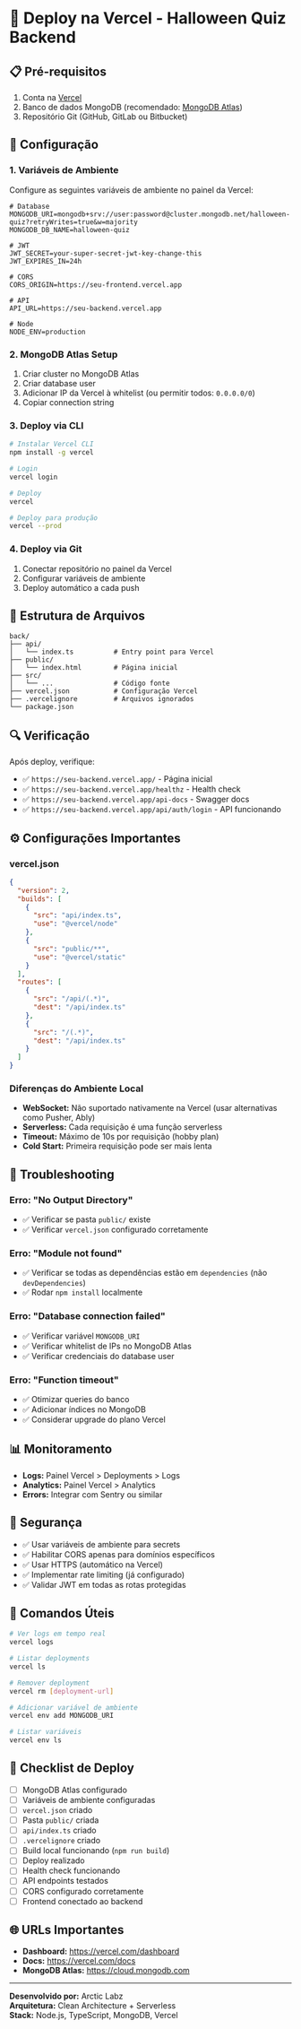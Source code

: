 # 🚀 Deploy na Vercel - Halloween Quiz Backend

## 📋 Pré-requisitos

1. Conta na [Vercel](https://vercel.com)
2. Banco de dados MongoDB (recomendado: [MongoDB Atlas](https://www.mongodb.com/cloud/atlas))
3. Repositório Git (GitHub, GitLab ou Bitbucket)

## 🔧 Configuração

### 1. Variáveis de Ambiente

Configure as seguintes variáveis de ambiente no painel da Vercel:

```env
# Database
MONGODB_URI=mongodb+srv://user:password@cluster.mongodb.net/halloween-quiz?retryWrites=true&w=majority
MONGODB_DB_NAME=halloween-quiz

# JWT
JWT_SECRET=your-super-secret-jwt-key-change-this
JWT_EXPIRES_IN=24h

# CORS
CORS_ORIGIN=https://seu-frontend.vercel.app

# API
API_URL=https://seu-backend.vercel.app

# Node
NODE_ENV=production
```

### 2. MongoDB Atlas Setup

1. Criar cluster no MongoDB Atlas
2. Criar database user
3. Adicionar IP da Vercel à whitelist (ou permitir todos: `0.0.0.0/0`)
4. Copiar connection string

### 3. Deploy via CLI

```bash
# Instalar Vercel CLI
npm install -g vercel

# Login
vercel login

# Deploy
vercel

# Deploy para produção
vercel --prod
```

### 4. Deploy via Git

1. Conectar repositório no painel da Vercel
2. Configurar variáveis de ambiente
3. Deploy automático a cada push

## 📁 Estrutura de Arquivos

```
back/
├── api/
│   └── index.ts          # Entry point para Vercel
├── public/
│   └── index.html        # Página inicial
├── src/
│   └── ...               # Código fonte
├── vercel.json           # Configuração Vercel
├── .vercelignore         # Arquivos ignorados
└── package.json
```

## 🔍 Verificação

Após deploy, verifique:

- ✅ `https://seu-backend.vercel.app/` - Página inicial
- ✅ `https://seu-backend.vercel.app/healthz` - Health check
- ✅ `https://seu-backend.vercel.app/api-docs` - Swagger docs
- ✅ `https://seu-backend.vercel.app/api/auth/login` - API funcionando

## ⚙️ Configurações Importantes

### vercel.json

```json
{
  "version": 2,
  "builds": [
    {
      "src": "api/index.ts",
      "use": "@vercel/node"
    },
    {
      "src": "public/**",
      "use": "@vercel/static"
    }
  ],
  "routes": [
    {
      "src": "/api/(.*)",
      "dest": "/api/index.ts"
    },
    {
      "src": "/(.*)",
      "dest": "/api/index.ts"
    }
  ]
}
```

### Diferenças do Ambiente Local

- **WebSocket:** Não suportado nativamente na Vercel (usar alternativas como Pusher, Ably)
- **Serverless:** Cada requisição é uma função serverless
- **Timeout:** Máximo de 10s por requisição (hobby plan)
- **Cold Start:** Primeira requisição pode ser mais lenta

## 🐛 Troubleshooting

### Erro: "No Output Directory"
- ✅ Verificar se pasta `public/` existe
- ✅ Verificar `vercel.json` configurado corretamente

### Erro: "Module not found"
- ✅ Verificar se todas as dependências estão em `dependencies` (não `devDependencies`)
- ✅ Rodar `npm install` localmente

### Erro: "Database connection failed"
- ✅ Verificar variável `MONGODB_URI`
- ✅ Verificar whitelist de IPs no MongoDB Atlas
- ✅ Verificar credenciais do database user

### Erro: "Function timeout"
- ✅ Otimizar queries do banco
- ✅ Adicionar índices no MongoDB
- ✅ Considerar upgrade do plano Vercel

## 📊 Monitoramento

- **Logs:** Painel Vercel > Deployments > Logs
- **Analytics:** Painel Vercel > Analytics
- **Errors:** Integrar com Sentry ou similar

## 🔐 Segurança

- ✅ Usar variáveis de ambiente para secrets
- ✅ Habilitar CORS apenas para domínios específicos
- ✅ Usar HTTPS (automático na Vercel)
- ✅ Implementar rate limiting (já configurado)
- ✅ Validar JWT em todas as rotas protegidas

## 📝 Comandos Úteis

```bash
# Ver logs em tempo real
vercel logs

# Listar deployments
vercel ls

# Remover deployment
vercel rm [deployment-url]

# Adicionar variável de ambiente
vercel env add MONGODB_URI

# Listar variáveis
vercel env ls
```

## 🎯 Checklist de Deploy

- [ ] MongoDB Atlas configurado
- [ ] Variáveis de ambiente configuradas
- [ ] `vercel.json` criado
- [ ] Pasta `public/` criada
- [ ] `api/index.ts` criado
- [ ] `.vercelignore` criado
- [ ] Build local funcionando (`npm run build`)
- [ ] Deploy realizado
- [ ] Health check funcionando
- [ ] API endpoints testados
- [ ] CORS configurado corretamente
- [ ] Frontend conectado ao backend

## 🌐 URLs Importantes

- **Dashboard:** https://vercel.com/dashboard
- **Docs:** https://vercel.com/docs
- **MongoDB Atlas:** https://cloud.mongodb.com

---

**Desenvolvido por:** Arctic Labz  
**Arquitetura:** Clean Architecture + Serverless  
**Stack:** Node.js, TypeScript, MongoDB, Vercel
